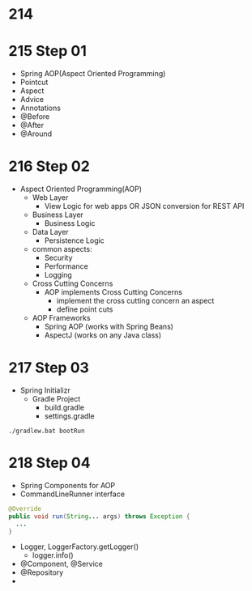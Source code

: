 # 214

# 215 Step 01
- Spring AOP(Aspect Oriented Programming)
- Pointcut
- Aspect
- Advice
- Annotations
- @Before
- @After
- @Around

# 216 Step 02
- Aspect Oriented Programming(AOP)
  - Web Layer
    - View Logic for web apps OR JSON conversion for REST API
  - Business Layer
    - Business Logic
  - Data Layer
    - Persistence Logic
  - common aspects:
    - Security
    - Performance
    - Logging
  - Cross Cutting Concerns
    - AOP implements Cross Cutting Concerns
      - implement the cross cutting concern an aspect
      - define point cuts
  - AOP Frameworks
    - Spring AOP (works with Spring Beans)
    - AspectJ (works on any Java class)

# 217 Step 03
- Spring Initializr
  - Gradle Project
    - build.gradle
    - settings.gradle
```commandline
./gradlew.bat bootRun
```


# 218 Step 04
- Spring Components for AOP
- CommandLineRunner interface
```java
@Override
public void run(String... args) throws Exception {
  ...
}
```
- Logger, LoggerFactory.getLogger()
  - logger.info()
- @Component, @Service
- @Repository
- 